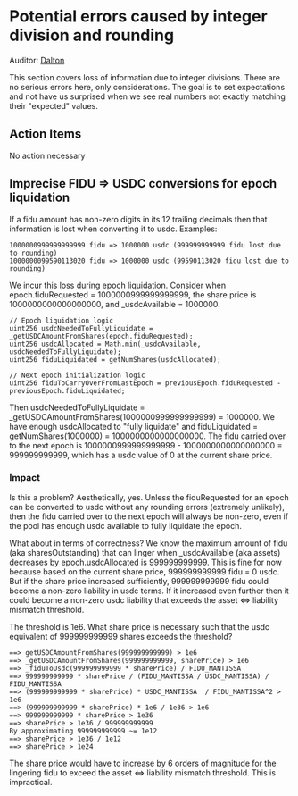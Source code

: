 # Potential errors caused by integer division and rounding
Auditor: [Dalton](https://github.com/daltyboy11)

This section covers loss of information due to integer divisions. There are no serious errors here,
only considerations. The goal is to set expectations and not have us surprised when we see real 
numbers not exactly matching their "expected" values.

## Action Items
No action necessary

## Imprecise FIDU => USDC conversions for epoch liquidation
If a fidu amount has non-zero digits in its 12 trailing decimals then that information is lost
when converting it to usdc. Examples:

```
1000000999999999999 fidu => 1000000 usdc (999999999999 fidu lost due to rounding)
1000000099590113020 fidu => 1000000 usdc (99590113020 fidu lost due to rounding)
```

We incur this loss during epoch liquidation. Consider when epoch.fiduRequested = 1000000999999999999,
the share price is 1000000000000000000, and _usdcAvailable = 1000000.

```
// Epoch liquidation logic
uint256 usdcNeededToFullyLiquidate = _getUSDCAmountFromShares(epoch.fiduRequested);
uint256 usdcAllocated = Math.min(_usdcAvailable, usdcNeededToFullyLiquidate);
uint256 fiduLiquidated = getNumShares(usdcAllocated);

// Next epoch initialization logic
uint256 fiduToCarryOverFromLastEpoch = previousEpoch.fiduRequested - previousEpoch.fiduLiquidated;
```

Then usdcNeededToFullyLiquidate = _getUSDCAmountFromShares(1000000999999999999) = 1000000. We have enough
usdcAllocated to "fully liquidate" and fiduLiquidated = getNumShares(1000000) = 1000000000000000000. The
fidu carried over to the next epoch is 1000000999999999999 - 1000000000000000000 = 999999999999, which has
a usdc value of 0 at the current share price.

### Impact
Is this a problem? Aesthetically, yes. Unless the fiduRequested for an epoch
can be converted to usdc without any rounding errors (extremely unlikely), then the fidu carried over to the
next epoch will always be non-zero, even if the pool has enough usdc available to fully liquidate the epoch. 

What about in terms of correctness? We know the maximum amount of fidu (aka sharesOutstanding) that can linger
when _usdcAvailable (aka assets) decreases by epoch.usdcAllocated is 999999999999. This is fine for now because
based on the current share price, 999999999999 fidu = 0 usdc. But if the share price increased sufficiently, 
999999999999 fidu could become a non-zero liability in usdc terms. If it increased even further then it could become
a non-zero usdc liability that exceeds the asset <=> liability mismatch threshold.

The threshold is 1e6. What share price is necessary such that the usdc equivalent of 999999999999 shares exceeds the
threshold?

```
==> getUSDCAmountFromShares(999999999999) > 1e6
==> _getUSDCAmountFromShares(999999999999, sharePrice) > 1e6
==> _fiduToUsdc(999999999999 * sharePrice) / FIDU_MANTISSA
==> 999999999999 * sharePrice / (FIDU_MANTISSA / USDC_MANTISSA) / FIDU_MANTISSA
==> (999999999999 * sharePrice) * USDC_MANTISSA  / FIDU_MANTISSA^2 > 1e6
==> (999999999999 * sharePrice) * 1e6 / 1e36 > 1e6
==> 999999999999 * sharePrice > 1e36
==> sharePrice > 1e36 / 999999999999
By approximating 999999999999 ~= 1e12
==> sharePrice > 1e36 / 1e12
==> sharePrice > 1e24
```

The share price would have to increase by 6 orders of magnitude for the lingering fidu to exceed the
asset <=> liability mismatch threshold. This is impractical.